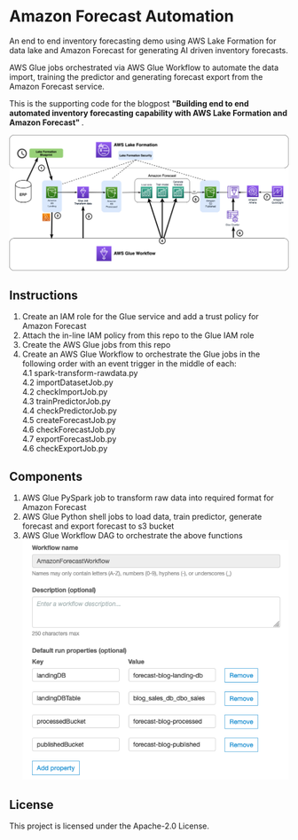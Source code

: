 # Amazon Forecast Automation
An end to end inventory forecasting demo using AWS Lake Formation for data lake and Amazon Forecast for generating AI driven inventory forecasts.

AWS Glue jobs orchestrated via AWS Glue Workflow to automate the data import, training the predictor and generating forecast export from the Amazon Forecast service.

This is the supporting code for the blogpost <b> "Building end to end automated inventory forecasting capability with AWS Lake Formation and Amazon Forecast" </b>.

![Solution Architecture](images/InventoryForecast.png)

## Instructions
1. Create an IAM role for the Glue service and add a trust policy for Amazon Forecast
2. Attach the in-line IAM policy from this repo to the Glue IAM role
3. Create the AWS Glue jobs from this repo
4. Create an AWS Glue Workflow to orchestrate the Glue jobs in the following order with an event trigger in the middle of each:  
4.1 spark-transform-rawdata.py  
4.2 importDatasetJob.py  
4.2 checkImportJob.py  
4.3 trainPredictorJob.py  
4.4 checkPredictorJob.py  
4.5 createForecastJob.py  
4.6 checkForecastJob.py  
4.7 exportForecastJob.py  
4.6 checkExportJob.py

## Components
1. AWS Glue PySpark job to transform raw data into required format for Amazon Forecast
2. AWS Glue Python shell jobs to load data, train predictor, generate forecast and export forecast to s3 bucket
3. AWS Glue Workflow DAG to orchestrate the above functions
![Solution Architecture](images/ForecastWorkflow.png)

## License

This project is licensed under the Apache-2.0 License.

